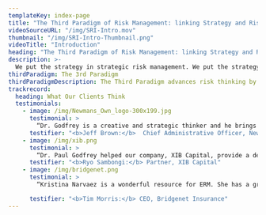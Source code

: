```yaml
---
templateKey: index-page
title: "The Third Paradigm of Risk Management: linking Strategy and Risk to Create Value."
videoSourceURL: "/img/SRI-Intro.mov"
thumbnail: "/img/SRI-Intro-Thumbnail.png"
videoTitle: "Introduction"
heading: "The Third Paradigm of Risk Management: linking Strategy and Risk to Create Value."
description: >-
  We put the strategy in strategic risk management. We put the strategy in strategic risk management. We put the strategy in strategic risk management. We put the strategy in strategic risk management. We put the strategy in strategic risk management. We put the strategy in strategic risk management. We put the strategy in strategic risk management. We put the strategy in strategic risk management. We put the strategy in strategic risk management.
thirdParadigm: The 3rd Paradigm
thirdParadigmDescription: The Third Paradigm advances risk thinking by focusing on future uncertainties and their impact on competitive advantage. It's a paradigm for the 21st century.
trackrecord:
  heading: What Our Clients Think
  testimonials:
    - image: /img/Newmans_Own_logo-300x199.jpg
      testimonial: >
        “Dr. Godfrey is a creative and strategic thinker and he brings this to all his work. He has partnered with us on a number of projects over the years in support of companies who have committed to contribute 100% of their profits to charity a model innovated by Paul Newman when he first launched Newman’s Own in the 80’s.  Authoring several studies on the potential for growth in these companies, Dr. Godfrey has laid out a convincing case for the model and is a thought leader in the space. It is a pleasure to work with Dr. Godfrey as he is always a collaborative and insightful partner.”
      testifier: "<b>Jeff Brown:</b>  Chief Administrative Officer, Newman’s Own Foundation"
    - image: /img/xib.png
      testimonial: >
        “Dr. Paul Godfrey helped our company, XIB Capital, provide a deep set of insights for our client, a large Japanese industrial company. He helped our client profile competition in a consolidating industry, where the two largest competitors had each made an acquisition.  With this information, our client better understood the risks and opportunities in this new competitive environment.”
      testifier: "<b>Ryo Sambongi:</b> Partner, XIB Capital"
    - image: /img/bridgenet.png
      testimonial: >
        “Kristina Narvaez is a wonderful resource for ERM. She has a great sense of its strategic applications, gained at least partially from her experience as an insurance agent, which many consultants lack. She is a very tireless and dedicated worker and willingly puts forth her best. Her academic credentials also gives her a great theoretical perspective that she balances well against her other practical experiences. While at Hanover Stone Solutions, she was a key founder and contributor using the above to help create a great foundation. She is just a great consultant.”

      testifier: "<b>Tim Morris:</b> CEO, Bridgenet Insurance"
---
```

